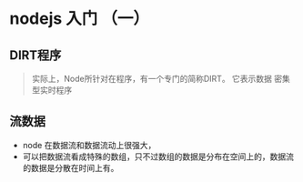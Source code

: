 # nodejs 入门 （一）


##  DIRT程序

> 实际上，Node所针对在程序，有一个专门的简称DIRT。 它表示数据 密集型实时程序

## 流数据

- node 在数据流和数据流动上很强大，
- 可以把数据流看成特殊的数组，只不过数组的数据是分布在空间上的，数据流的数据是分散在时间上有。